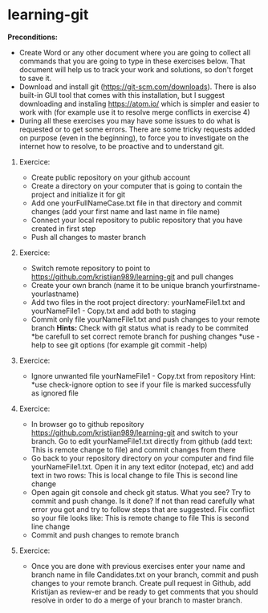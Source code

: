 # learning-git

**Preconditions:** 
-  Create Word or any other document where you are going to collect all commands that you are going to type in these exercises below. That document will help us to track your work and solutions, so don't forget to save it. 
-  Download and install git (https://git-scm.com/downloads). There is also built-in GUI tool that comes with this installation, but I suggest downloading and instaling https://atom.io/ which is simpler and easier to work with (for example use it to resolve merge conflicts in exercise 4) 
-  During all these exercises you may have some issues to do what is requested or to get some errors. There are some tricky requests added on purpose (even in the beginning), to force you to investigate on the internet how to resolve, to be proactive and to understand git.

1. Exercice: 
   - Create public repository on your github account 
   - Create a directory on your computer that is going to contain the project and initialize it for git 
   - Add one yourFullNameCase.txt file in that directory and commit changes (add your first name and last name in file name) 
   - Connect your local repository to public repository that you have created in first step 
   - Push all changes to master branch

2. Exercice: 
   - Switch remote repository to point to https://github.com/kristijan989/learning-git and pull changes 
   - Create your own branch (name it to be unique branch yourfirstname-yourlastname) 
   - Add two files in the root project directory: yourNameFile1.txt and yourNameFile1 - Copy.txt and add both to staging 
   - Commit only file yourNameFile1.txt and push changes to your remote branch
   **Hints:** Check with git status what is ready to be commited *be carefull to set correct remote branch for pushing changes *use -help to see git options (for example git commit -help)

3. Exercice: 
   - Ignore unwanted file yourNameFile1 - Copy.txt from repository Hint: *use check-ignore option to see if your file is marked successfully as ignored file

4. Exercice: 
   - In browser go to github repository https://github.com/kristijan989/learning-git and switch to your branch. Go to edit yourNameFile1.txt directly from github (add text: This is remote change to file) and commit changes from there 
   - Go back to your repository directory on your computer and find file yourNameFile1.txt. Open it in any text editor (notepad, etc) and add text in two rows: This is local change to file This is second line change 
   - Open again git console and check git status. What you see? Try to commit and push change. Is it done? If not than read carefully what error you got and try to follow steps that are suggested. Fix conflict so your file looks like: This is remote change to file This is second line change 
   - Commit and push changes to remote branch

5. Exercice: 
   - Once you are done with previous exercises enter your name and branch name in file Candidates.txt on your branch, commit and push changes to your remote branch. Create pull request in Github, add Kristijan as review-er and be ready to get comments that you should resolve in order to do a merge of your branch to master branch.
